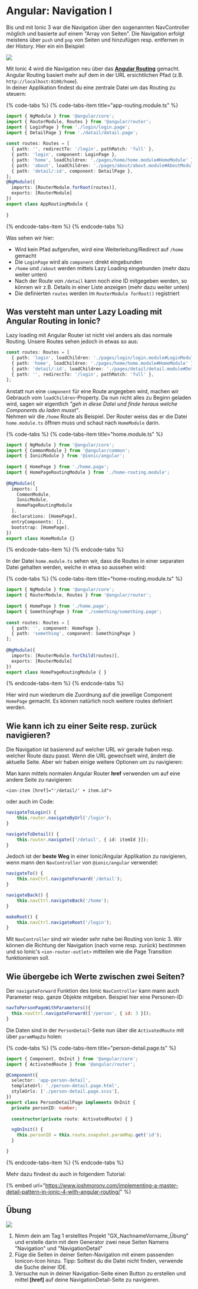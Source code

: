 # Angular: Navigation I

Bis und mit Ionic 3 war die Navigation über den sogenannten NavController möglich und basierte auf einem "Array von Seiten". Die Navigation erfolgt meistens über `push` und `pop` von Seiten und hinzufügen resp. entfernen in der History. Hier ein ein Beispiel:  


![](../.gitbook/assets/stack.png)

Mit Ionic 4 wird die Navigation neu über das [**Angular Routing**](https://angular.io/guide/router) gemacht. Angular Routing basiert mehr auf dem in der URL ersichtlichen Pfad \(z.B. `http://localhost:8100/home`\).   
In deiner Applikation findest du eine zentrale Datei um das Routing zu steuern:

{% code-tabs %}
{% code-tabs-item title="app-routing.module.ts" %}
```typescript
import { NgModule } from '@angular/core';
import { RouterModule, Routes } from '@angular/router';
import { LoginPage } from './login/login.page';
import { DetailPage } from './datail/datail.page';
  
const routes: Routes = [
  { path: '', redirectTo: '/login', pathMatch: 'full' },
  { path: 'login', component: LoginPage },
  { path: 'home', loadChildren: './pages/home/home.module#HomeModule' },
  { path: 'about', loadChildren: './pages/about/about.module#AboutModule' },
  { path: 'detail/:id', component: DetailPage },
];
@NgModule({
  imports: [RouterModule.forRoot(routes)],
  exports: [RouterModule]
})
export class AppRoutingModule {
 
}
```
{% endcode-tabs-item %}
{% endcode-tabs %}

Was sehen wir hier:

* Wird kein Pfad aufgerufen, wird eine Weiterleitung/Redirect auf `/home` gemacht
* Die `LoginPage` wird als `component` direkt eingebunden
* `/home` und `/about` werden mittels Lazy Loading eingebunden \(mehr dazu weiter unten\)
* Nach der Route von `/detail` kann noch eine ID mitgegeben werden, so können wir z.B. Details in einer Liste anzeigen \(mehr dazu weiter unten\)
* Die definierten `routes` werden im `RouterModule forRoot()` registriert

## Was versteht man unter Lazy Loading mit Angular Routing in Ionic?

Lazy loading mit Angular Router ist nicht viel anders als das normale Routing. Unsere Routes sehen jedoch in etwas so aus:

```typescript
const routes: Routes = [
  { path: 'login', loadChildren: './pages/login/login.module#LoginModule' },
  { path: 'home', loadChildren: './pages/home/home.module#HomeModule' },
  { path: 'detail/:id', loadChildren: './pages/detail/detail.module#DetailModule' },
  { path: '', redirectTo: '/login', pathMatch: 'full' },
];
```

Anstatt nun eine `component` für eine Route angegeben wird, machen wir Gebrauch vom `loadChildren`-Property. Da nun nicht alles zu Beginn geladen wird, sagen wir eigentlich _"geh in diese Datei und finde heraus welche Components du laden musst"_.   
Nehmen wir die `/home` Route als Beispiel. Der Router weiss das er die Datei `home.module.ts` öffnen muss und schaut nach `HomeModule` darin.

{% code-tabs %}
{% code-tabs-item title="home.module.ts" %}
```typescript
import { NgModule } from '@angular/core';
import { CommonModule } from '@angular/common';
import { IonicModule } from '@ionic/angular';
 
import { HomePage } from './home.page';
import { HomePageRoutingModule } from './home-routing.module';
 
@NgModule({
  imports: [
    CommonModule,
    IonicModule,
    HomePageRoutingModule
  ],
  declarations: [HomePage],
  entryComponents: [],
  bootstrap: [HomePage],
})
export class HomeModule {}

```
{% endcode-tabs-item %}
{% endcode-tabs %}

In der Datei `home.module.ts` sehen wir, dass die Routes in einer separaten Datei gehalten werden, welche in etwa so aussehen wird:

{% code-tabs %}
{% code-tabs-item title="home-routing.module.ts" %}
```typescript
import { NgModule } from '@angular/core';
import { RouterModule, Routes } from '@angular/router';
 
import { HomePage } from './home.page';
import { SomethingPage } from './something/something.page';
 
const routes: Routes = [
  { path: '', component: HomePage },
  { path: 'something', component: SomethingPage }
];
 
@NgModule({
  imports: [RouterModule.forChild(routes)],
  exports: [RouterModule]
})
export class HomePageRoutingModule { }
```
{% endcode-tabs-item %}
{% endcode-tabs %}

Hier wird nun wiederum die Zuordnung auf die jeweilige Component `HomePage` gemacht. Es können natürlich noch weitere routes definiert werden. 

## Wie kann ich zu einer Seite resp. zurück navigieren?

Die Navigation ist basierend auf welcher URL wir gerade haben resp. welcher Route dazu passt. Wenn die URL gewechselt wird, ändert die aktuelle Seite. Aber wir haben einige weitere Optionen um zu navigieren:

Man kann mittels normalen Angular Router **href** verwenden um auf eine andere Seite zu navigieren:

```markup
<ion-item [href]="'/detail/' + item.id">
```

oder auch im Code:

```typescript
navigateToLogin() {
    this.router.navigateByUrl('/login');
}

navigateToDetail() {
    this.router.navigate(['/detail', { id: itemId }]);
}
```

Jedoch ist der **beste Weg** in einer Ionic/Angular Applikation zu navigieren, wenn mann den `NavController` von `@ionic/angular` verwendet:

```typescript
navigateTo() {
    this.navCtrl.navigateForward('/detail');
}

navigateBack() {
    this.navCtrl.navigateBack('/home');
}

makeRoot() {
    this.navCtrl.navigateRoot('/login');
}
```

Mit `NavController` sind wir wieder sehr nahe bei Routing von Ionic 3. Wir können die Richtung der Navigation \(nach vorne resp. zurück\) bestimmen und so Ionic's `<ion-router-outlet>` mitteilen wie die Page Transition funktionieren soll.

## Wie übergebe ich Werte zwischen zwei Seiten?

Der `navigateForward` Funktion des Ionic `NavController` kann mann auch Parameter resp. ganze Objekte mitgeben. Beispiel hier eine Personen-ID:

```javascript
navToPersonPageWithParameters(){
  this.navCtrl.navigateForward(['/person', { id: 3 }]);
}
```

Die Daten sind in der `PersonDetail`-Seite nun über die `ActivatedRoute`  mit über `paramMap`zu holen:

{% code-tabs %}
{% code-tabs-item title="person-detail.page.ts" %}
```typescript
import { Component, OnInit } from '@angular/core';
import { ActivatedRoute } from '@angular/router';

@Component({
  selector: 'app-person-detail',
  templateUrl: './person-detail.page.html',
  styleUrls: ['./person-detail.page.scss'],
})
export class PersonDetailPage implements OnInit {
  private personID: number;
  
  constructor(private route: ActivatedRoute) { }

  ngOnInit() {
    this.personID = this.route.snapshot.paramMap.get('id');
  }

}

```
{% endcode-tabs-item %}
{% endcode-tabs %}

Mehr dazu findest du auch in folgendem Tutorial:

{% embed url="https://www.joshmorony.com/implementing-a-master-detail-pattern-in-ionic-4-with-angular-routing/" %}







## Übung

![](../.gitbook/assets/ralph_uebung.png)

1. Nimm dein am Tag 1 erstelltes  Projekt "GX\_NachnameVorname\_Übung" und erstelle darin mit dem Generator zwei neue Seiten Namens "Navigation" und "NavigationDetail"
2. Füge die Seiten in deiner Seiten-Navigation mit einem passenden Ionicon-Icon hinzu. Tipp: Solltest du die Datei nicht finden, verwende die Suche deiner IDE.
3. Versuche nun in deiner Navigation-Seite einen Button zu erstellen und mittel **\[href\]** auf deine NavigationDetail-Seite zu navigieren.





